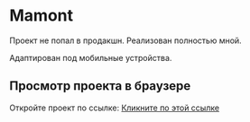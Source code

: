# Mamont

Проект не попал в продакшн. Реализован полностью мной.

Адаптирован под мобильные устройства.

## Просмотр проекта в браузере

Откройте проект по ссылке: [Кликните по этой ссылке](https://romanhass.github.io/mamont-project/)
